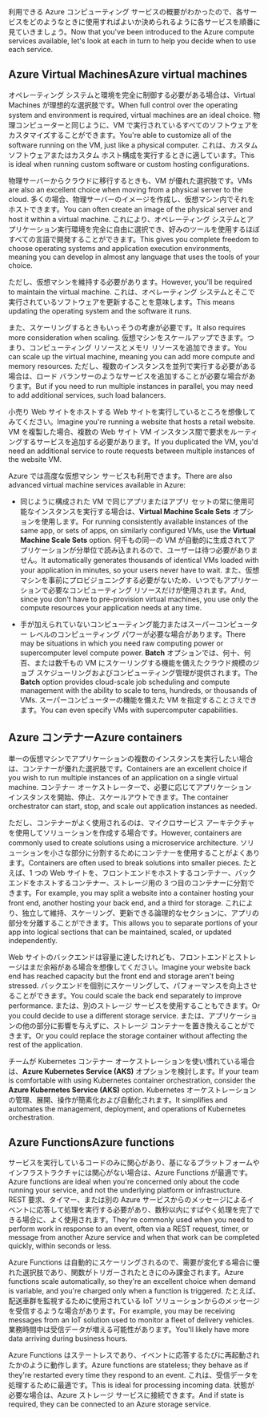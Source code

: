 <span data-ttu-id="c0a89-101">利用できる Azure コンピューティング サービスの概要がわかったので、各サービスをどのようなときに使用すればよいか決められるように各サービスを順番に見ていきましょう。</span><span class="sxs-lookup"><span data-stu-id="c0a89-101">Now that you've been introduced to the Azure compute services available, let's look at each in turn to help you decide when to use each service.</span></span>

## <a name="azure-virtual-machines"></a><span data-ttu-id="c0a89-102">Azure Virtual Machines</span><span class="sxs-lookup"><span data-stu-id="c0a89-102">Azure virtual machines</span></span>

<span data-ttu-id="c0a89-103">オペレーティング システムと環境を完全に制御する必要がある場合は、Virtual Machines が理想的な選択肢です。</span><span class="sxs-lookup"><span data-stu-id="c0a89-103">When full control over the operating system and environment is required, virtual machines are an ideal choice.</span></span> <span data-ttu-id="c0a89-104">物理コンピューターと同じように、VM で実行されているすべてのソフトウェアをカスタマイズすることができます。</span><span class="sxs-lookup"><span data-stu-id="c0a89-104">You're able to customize all of the software running on the VM, just like a physical computer.</span></span> <span data-ttu-id="c0a89-105">これは、カスタム ソフトウェアまたはカスタム ホスト構成を実行するときに適しています。</span><span class="sxs-lookup"><span data-stu-id="c0a89-105">This is ideal when running custom software or custom hosting configurations.</span></span>

<span data-ttu-id="c0a89-106">物理サーバーからクラウドに移行するときも、VM が優れた選択肢です。</span><span class="sxs-lookup"><span data-stu-id="c0a89-106">VMs are also an excellent choice when moving from a physical server to the cloud.</span></span> <span data-ttu-id="c0a89-107">多くの場合、物理サーバーのイメージを作成し、仮想マシン内でそれをホストできます。</span><span class="sxs-lookup"><span data-stu-id="c0a89-107">You can often create an image of the physical server and host it within a virtual machine.</span></span> <span data-ttu-id="c0a89-108">これにより、オペレーティング システムとアプリケーション実行環境を完全に自由に選択でき、好みのツールを使用するほぼすべての言語で開発することができます。</span><span class="sxs-lookup"><span data-stu-id="c0a89-108">This gives you complete freedom to choose operating systems and application execution environments, meaning you can develop in almost any language that uses the tools of your choice.</span></span>

<span data-ttu-id="c0a89-109">ただし、仮想マシンを維持する必要があります。</span><span class="sxs-lookup"><span data-stu-id="c0a89-109">However, you'll be required to maintain the virtual machine.</span></span> <span data-ttu-id="c0a89-110">これは、オペレーティング システムとそこで実行されているソフトウェアを更新することを意味します。</span><span class="sxs-lookup"><span data-stu-id="c0a89-110">This means updating the operating system and the software it runs.</span></span> 

<span data-ttu-id="c0a89-111">また、スケーリングするときもいっそうの考慮が必要です。</span><span class="sxs-lookup"><span data-stu-id="c0a89-111">It also requires more consideration when scaling.</span></span> <span data-ttu-id="c0a89-112">仮想マシンをスケールアップできます。つまり、コンピューティング リソースとメモリ リソースを追加できます。</span><span class="sxs-lookup"><span data-stu-id="c0a89-112">You can scale up the virtual machine, meaning you can add more compute and memory resources.</span></span> <span data-ttu-id="c0a89-113">ただし、複数のインスタンスを並列で実行する必要がある場合は、ロード バランサーのようなサービスを追加することが必要な場合があります。</span><span class="sxs-lookup"><span data-stu-id="c0a89-113">But if you need to run multiple instances in parallel, you may need to add additional services, such load balancers.</span></span>

<span data-ttu-id="c0a89-114">小売り Web サイトをホストする Web サイトを実行しているところを想像してみてください。</span><span class="sxs-lookup"><span data-stu-id="c0a89-114">Imagine you're running a website that hosts a retail website.</span></span> <span data-ttu-id="c0a89-115">VM を複製した場合、複数の Web サイト VM インスタンス間で要求をルーティングするサービスを追加する必要があります。</span><span class="sxs-lookup"><span data-stu-id="c0a89-115">If you duplicated the VM, you'd need an additional service to route requests between multiple instances of the website VM.</span></span>

<span data-ttu-id="c0a89-116">Azure では高度な仮想マシン サービスも利用できます。</span><span class="sxs-lookup"><span data-stu-id="c0a89-116">There are also advanced virtual machine services available in Azure:</span></span>

* <span data-ttu-id="c0a89-117">同じように構成された VM で同じアプリまたはアプリ セットの常に使用可能なインスタンスを実行する場合は、**Virtual Machine Scale Sets** オプションを使用します。</span><span class="sxs-lookup"><span data-stu-id="c0a89-117">For running consistently available instances of the same app, or sets of apps, on similarly configured VMs, use the **Virtual Machine Scale Sets** option.</span></span> <span data-ttu-id="c0a89-118">何千もの同一の VM が自動的に生成されてアプリケーションが分単位で読み込まれるので、ユーザーは待つ必要がありません。</span><span class="sxs-lookup"><span data-stu-id="c0a89-118">It automatically generates thousands of identical VMs loaded with your application in minutes, so your users never have to wait.</span></span> <span data-ttu-id="c0a89-119">また、仮想マシンを事前にプロビジョニングする必要がないため、いつでもアプリケーションで必要なコンピューティング リソースだけが使用されます。</span><span class="sxs-lookup"><span data-stu-id="c0a89-119">And, since you don't have to pre-provision virtual machines, you use only the compute resources your application needs at any time.</span></span>

* <span data-ttu-id="c0a89-120">手が加えられていないコンピューティング能力またはスーパーコンピューター レベルのコンピューティング パワーが必要な場合があります。</span><span class="sxs-lookup"><span data-stu-id="c0a89-120">There may be situations in which you need raw computing power or supercomputer level compute power.</span></span> <span data-ttu-id="c0a89-121">**Batch** オプションでは、何十、何百、または数千もの VM にスケーリングする機能を備えたクラウド規模のジョブ スケジューリングおよびコンピューティング管理が提供されます。</span><span class="sxs-lookup"><span data-stu-id="c0a89-121">The **Batch** option provides cloud-scale job scheduling and compute management with the ability to scale to tens, hundreds, or thousands of VMs.</span></span> <span data-ttu-id="c0a89-122">スーパーコンピューターの機能を備えた VM を指定することさえできます。</span><span class="sxs-lookup"><span data-stu-id="c0a89-122">You can even specify VMs with supercomputer capabilities.</span></span>

## <a name="azure-containers"></a><span data-ttu-id="c0a89-123">Azure コンテナー</span><span class="sxs-lookup"><span data-stu-id="c0a89-123">Azure containers</span></span>

<span data-ttu-id="c0a89-124">単一の仮想マシンでアプリケーションの複数のインスタンスを実行したい場合は、コンテナーが優れた選択肢です。</span><span class="sxs-lookup"><span data-stu-id="c0a89-124">Containers are an excellent choice if you wish to run multiple instances of an application on a single virtual machine.</span></span> <span data-ttu-id="c0a89-125">コンテナー オーケストレーターで、必要に応じてアプリケーション インスタンスを開始、停止、スケールアウトできます。</span><span class="sxs-lookup"><span data-stu-id="c0a89-125">The container orchestrator can start, stop, and scale out application instances as needed.</span></span>

<span data-ttu-id="c0a89-126">ただし、コンテナーがよく使用されるのは、マイクロサービス アーキテクチャを使用してソリューションを作成する場合です。</span><span class="sxs-lookup"><span data-stu-id="c0a89-126">However, containers are commonly used to create solutions using a microservice architecture.</span></span> <span data-ttu-id="c0a89-127">ソリューションを小さな部分に分割するためにコンテナーを使用することがよくあります。</span><span class="sxs-lookup"><span data-stu-id="c0a89-127">Containers are often used to break solutions into smaller pieces.</span></span> <span data-ttu-id="c0a89-128">たとえば、1 つの Web サイトを、フロントエンドをホストするコンテナー、バックエンドをホストするコンテナー、ストレージ用の 3 つ目のコンテナーに分割できます。</span><span class="sxs-lookup"><span data-stu-id="c0a89-128">For example, you may split a website into a container hosting your front end, another hosting your back end, and a third for storage.</span></span> <span data-ttu-id="c0a89-129">これにより、独立して維持、スケーリング、更新できる論理的なセクションに、アプリの部分を分離することができます。</span><span class="sxs-lookup"><span data-stu-id="c0a89-129">This allows you to separate portions of your app into logical sections that can be maintained, scaled, or updated independently.</span></span>

<span data-ttu-id="c0a89-130">Web サイトのバックエンドは容量に達したけれども、フロントエンドとストレージはまだ余裕がある場合を想像してください。</span><span class="sxs-lookup"><span data-stu-id="c0a89-130">Imagine your website back end has reached capacity but the front end and storage aren't being stressed.</span></span> <span data-ttu-id="c0a89-131">バックエンドを個別にスケーリングして、パフォーマンスを向上させることができます。</span><span class="sxs-lookup"><span data-stu-id="c0a89-131">You could scale the back end separately to improve performance.</span></span> <span data-ttu-id="c0a89-132">または、別のストレージ サービスを使用することもできます。</span><span class="sxs-lookup"><span data-stu-id="c0a89-132">Or you could decide to use a different storage service.</span></span> <span data-ttu-id="c0a89-133">または、アプリケーションの他の部分に影響を与えずに、ストレージ コンテナーを置き換えることができます。</span><span class="sxs-lookup"><span data-stu-id="c0a89-133">Or you could replace the storage container without affecting the rest of the application.</span></span>

 <span data-ttu-id="c0a89-134">チームが Kubernetes コンテナー オーケストレーションを使い慣れている場合は、**Azure Kubernetes Service (AKS)** オプションを検討します。</span><span class="sxs-lookup"><span data-stu-id="c0a89-134">If your team is comfortable with using Kubernetes container orchestration, consider the **Azure Kubernetes Service (AKS)** option.</span></span> <span data-ttu-id="c0a89-135">Kubernetes オーケストレーションの管理、展開、操作が簡素化および自動化されます。</span><span class="sxs-lookup"><span data-stu-id="c0a89-135">It simplifies and automates the management, deployment, and operations of Kubernetes orchestration.</span></span>

## <a name="azure-functions"></a><span data-ttu-id="c0a89-136">Azure Functions</span><span class="sxs-lookup"><span data-stu-id="c0a89-136">Azure functions</span></span>

<span data-ttu-id="c0a89-137">サービスを実行しているコードのみに関心があり、基になるプラットフォームやインフラストラクチャには関心がない場合は、Azure Functions が最適です。</span><span class="sxs-lookup"><span data-stu-id="c0a89-137">Azure functions are ideal when you're concerned only about the code running your service, and not the underlying platform or infrastructure.</span></span> <span data-ttu-id="c0a89-138">REST 要求、タイマー、または別の Azure サービスからのメッセージによるイベントに応答して処理を実行する必要があり、数秒以内にすばやく処理を完了できる場合に、よく使用されます。</span><span class="sxs-lookup"><span data-stu-id="c0a89-138">They're commonly used when you need to perform work in response to an event, often via a REST request, timer, or message from another Azure service and when that work can be completed quickly, within seconds or less.</span></span>

<span data-ttu-id="c0a89-139">Azure Functions は自動的にスケーリングされるので、需要が変化する場合に優れた選択肢であり、関数がトリガーされたときにのみ課金されます。</span><span class="sxs-lookup"><span data-stu-id="c0a89-139">Azure functions scale automatically, so they're an excellent choice when demand is variable, and you're charged only when a function is triggered.</span></span> <span data-ttu-id="c0a89-140">たとえば、配送車群を監視するために使用されている IoT ソリューションからのメッセージを受信するような場合があります。</span><span class="sxs-lookup"><span data-stu-id="c0a89-140">For example, you may be receiving messages from an IoT solution used to monitor a fleet of delivery vehicles.</span></span> <span data-ttu-id="c0a89-141">業務時間中は受信データが増える可能性があります。</span><span class="sxs-lookup"><span data-stu-id="c0a89-141">You'll likely have more data arriving during business hours.</span></span>

<span data-ttu-id="c0a89-142">Azure Functions はステートレスであり、イベントに応答するたびに再起動されたかのように動作します。</span><span class="sxs-lookup"><span data-stu-id="c0a89-142">Azure functions are stateless; they behave as if they're restarted every time they respond to an event.</span></span> <span data-ttu-id="c0a89-143">これは、受信データを処理するために最適です。</span><span class="sxs-lookup"><span data-stu-id="c0a89-143">This is ideal for processing incoming data.</span></span> <span data-ttu-id="c0a89-144">状態が必要な場合は、Azure ストレージ サービスに接続できます。</span><span class="sxs-lookup"><span data-stu-id="c0a89-144">And if state is required, they can be connected to an Azure storage service.</span></span>
